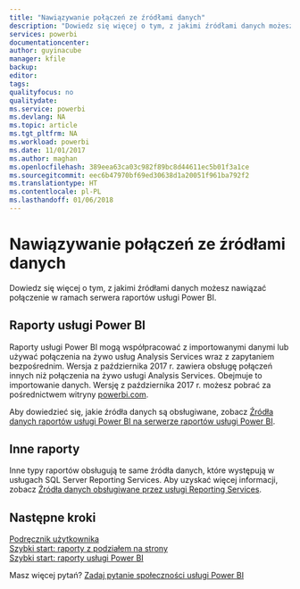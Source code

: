 ```yaml
---
title: "Nawiązywanie połączeń ze źródłami danych"
description: "Dowiedz się więcej o tym, z jakimi źródłami danych możesz nawiązać połączenie w ramach serwera raportów usługi Power BI."
services: powerbi
documentationcenter: 
author: guyinacube
manager: kfile
backup: 
editor: 
tags: 
qualityfocus: no
qualitydate: 
ms.service: powerbi
ms.devlang: NA
ms.topic: article
ms.tgt_pltfrm: NA
ms.workload: powerbi
ms.date: 11/01/2017
ms.author: maghan
ms.openlocfilehash: 389eea63ca03c982f89bc8d44611ec5b01f3a1ce
ms.sourcegitcommit: eec6b47970bf69ed30638d1a20051f961ba792f2
ms.translationtype: HT
ms.contentlocale: pl-PL
ms.lasthandoff: 01/06/2018
---
```

# <a name="connecting-to-data-sources"></a>Nawiązywanie połączeń ze źródłami danych
Dowiedz się więcej o tym, z jakimi źródłami danych możesz nawiązać połączenie w ramach serwera raportów usługi Power BI.

## <a name="power-bi-reports"></a>Raporty usługi Power BI
Raporty usługi Power BI mogą współpracować z importowanymi danymi lub używać połączenia na żywo usług Analysis Services wraz z zapytaniem bezpośrednim. Wersja z października 2017 r. zawiera obsługę połączeń innych niż połączenia na żywo usługi Analysis Services. Obejmuje to importowanie danych. Wersję z października 2017 r. możesz pobrać za pośrednictwem witryny [powerbi.com](https://powerbi.microsoft.com/report-server/).

Aby dowiedzieć się, jakie źródła danych są obsługiwane, zobacz [Źródła danych raportów usługi Power BI na serwerze raportów usługi Power BI](data-sources.md).

## <a name="other-reports"></a>Inne raporty
Inne typy raportów obsługują te same źródła danych, które występują w usługach SQL Server Reporting Services. Aby uzyskać więcej informacji, zobacz [Źródła danych obsługiwane przez usługi Reporting Services](https://docs.microsoft.com/sql/reporting-services/report-data/data-sources-supported-by-reporting-services-ssrs).

## <a name="next-steps"></a>Następne kroki
[Podręcznik użytkownika](user-handbook-overview.md)  
[Szybki start: raporty z podziałem na strony](quickstart-create-paginated-report.md)  
[Szybki start: raporty usługi Power BI](quickstart-create-powerbi-report.md)

Masz więcej pytań? [Zadaj pytanie społeczności usługi Power BI](https://community.powerbi.com/)

